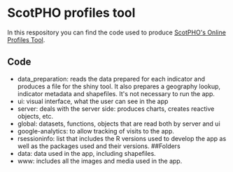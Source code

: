 # ScotPHO profiles tool
In this respository you can find the code used to produce [ScotPHO's Online Profiles Tool](https://scotland.shinyapps.io/ScotPHO_profiles_tool/).
## Code
- data_preparation: reads the data prepared for each indicator and produces a file for the shiny tool. It also prepares a geography lookup, indicator metadata and shapefiles. It's not necessary to run the app.
- ui: visual interface, what the user can see in the app
- server: deals with the server side: produces charts, creates reactive objects, etc.
- global: datasets, functions, objects that are read both by server and ui
- google-analytics: to allow tracking of visits to the app.
- rsessioninfo: list that includes the R versions used to develop the app as well as the packages used and their versions.
##Folders
- data: data used in the app, including shapefiles.
- www: includes all the images and media used in the app.
